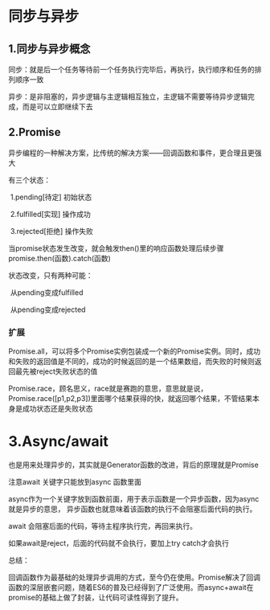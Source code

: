 # 同步与异步

## 1.同步与异步概念

同步：就是后一个任务等待前一个任务执行完毕后，再执行，执行顺序和任务的排列顺序一致

异步：是非阻塞的，异步逻辑与主逻辑相互独立，主逻辑不需要等待异步逻辑完成，而是可以立即继续下去

## 2.Promise

异步编程的一种解决方案，比传统的解决方案——回调函数和事件，更合理且更强大

有三个状态：

​	1.pending[待定] 初始状态

​	2.fulfilled[实现] 操作成功

​	3.rejected[拒绝] 操作失败



当promise状态发生改变，就会触发then()里的响应函数处理后续步骤 promise.then(函数).catch(函数)

状态改变，只有两种可能：

​	从pending变成fulfilled

​	从pending变成rejected



### 扩展

Promise.all，可以将多个Promise实例包装成一个新的Promise实例。同时，成功和失败的返回值是不同的，成功的时候返回的是一个结果数组，而失败的时候则返回最先被reject失败状态的值

Promise.race，顾名思义，race就是赛跑的意思，意思就是说，Promise.race([p1,p2,p3])里面哪个结果获得的快，就返回哪个结果，不管结果本身是成功状态还是失败状态

# 3.Async/await

也是用来处理异步的，其实就是Generator函数的改进，背后的原理就是Promise

注意await 关键字只能放到async 函数里面



async作为一个关键字放到函数前面，用于表示函数是一个异步函数，因为async就是异步的意思， 异步函数也就意味着该函数的执行不会阻塞后面代码的执行。



await 会阻塞后面的代码，等待主程序执行完，再回来执行。

如果await是reject，后面的代码就不会执行，要加上try catch才会执行



总结：

回调函数作为最基础的处理异步调用的方式，至今仍在使用。Promise解决了回调函数的深层嵌套问题，随着ES6的普及已经得到了广泛使用。而async+await在promise的基础上做了封装，让代码可读性得到了提升。